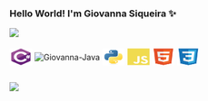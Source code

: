 ### Hello World! I'm Giovanna Siqueira ✨

<div>
  <img height="180em" src="https://github-readme-stats.vercel.app/api?username=giihsiq&show_icons=true&theme=dracula"/>
</div>

<div style="display: inline_block"><br>
  <img align="center" alt="Giovanna-Csharp" height="30" width="40" src="https://raw.githubusercontent.com/devicons/devicon/master/icons/csharp/csharp-original.svg">
  <img align="center" alt="Giovanna-Java" height="30" width="40" src="https://cdn.jsdelivr.net/gh/devicons/devicon/icons/java/java-original.svg">
  <img align="center" alt="Giovanna-Python" height="30" width="40" src="https://raw.githubusercontent.com/devicons/devicon/master/icons/python/python-original.svg">
  <img align="center" alt="Giovanna-Js" height="30" width="40" src="https://raw.githubusercontent.com/devicons/devicon/master/icons/javascript/javascript-plain.svg">
  <img align="center" alt="Giovanna-HTML" height="30" width="40" src="https://raw.githubusercontent.com/devicons/devicon/master/icons/html5/html5-original.svg">
  <img align="center" alt="Giovanna-CSS" height="30" width="40" src="https://raw.githubusercontent.com/devicons/devicon/master/icons/css3/css3-original.svg">
</div>

  ##

<div>
  <a href="https://www.linkedin.com/in/giihsiq" target="_blank"><img src="https://img.shields.io/badge/-    LinkedIn-%230077B5?style=for-the-badge&logo=linkedin&logoColor=white" target="_blank">
</div>

